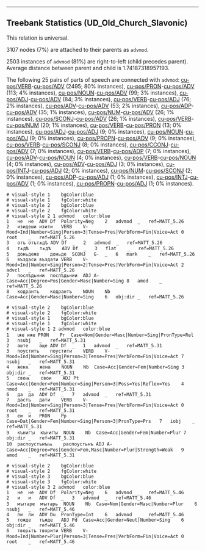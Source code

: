 

--------------------------------------------------------------------------------

## Treebank Statistics (UD_Old_Church_Slavonic)

This relation is universal.

3107 nodes (7%) are attached to their parents as `advmod`.

2503 instances of `advmod` (81%) are right-to-left (child precedes parent).
Average distance between parent and child is 1.74187318957193.

The following 25 pairs of parts of speech are connected with `advmod`: [cu-pos/VERB]()-[cu-pos/ADV]() (2495; 80% instances), [cu-pos/PRON]()-[cu-pos/ADV]() (113; 4% instances), [cu-pos/NOUN]()-[cu-pos/ADV]() (99; 3% instances), [cu-pos/ADJ]()-[cu-pos/ADV]() (84; 3% instances), [cu-pos/VERB]()-[cu-pos/ADJ]() (76; 2% instances), [cu-pos/ADV]()-[cu-pos/ADV]() (53; 2% instances), [cu-pos/ADP]()-[cu-pos/ADV]() (35; 1% instances), [cu-pos/NUM]()-[cu-pos/ADV]() (26; 1% instances), [cu-pos/SCONJ]()-[cu-pos/ADV]() (26; 1% instances), [cu-pos/VERB]()-[cu-pos/NUM]() (20; 1% instances), [cu-pos/VERB]()-[cu-pos/PRON]() (13; 0% instances), [cu-pos/ADJ]()-[cu-pos/ADJ]() (9; 0% instances), [cu-pos/NOUN]()-[cu-pos/ADJ]() (9; 0% instances), [cu-pos/PROPN]()-[cu-pos/ADV]() (9; 0% instances), [cu-pos/VERB]()-[cu-pos/SCONJ]() (8; 0% instances), [cu-pos/CCONJ]()-[cu-pos/ADV]() (7; 0% instances), [cu-pos/VERB]()-[cu-pos/ADP]() (7; 0% instances), [cu-pos/ADV]()-[cu-pos/NOUN]() (4; 0% instances), [cu-pos/VERB]()-[cu-pos/NOUN]() (4; 0% instances), [cu-pos/ADV]()-[cu-pos/ADJ]() (3; 0% instances), [cu-pos/INTJ]()-[cu-pos/ADJ]() (2; 0% instances), [cu-pos/NUM]()-[cu-pos/SCONJ]() (2; 0% instances), [cu-pos/ADP]()-[cu-pos/ADJ]() (1; 0% instances), [cu-pos/INTJ]()-[cu-pos/ADV]() (1; 0% instances), [cu-pos/PROPN]()-[cu-pos/ADJ]() (1; 0% instances).


~~~ conllu
# visual-style 1	bgColor:blue
# visual-style 1	fgColor:white
# visual-style 2	bgColor:blue
# visual-style 2	fgColor:white
# visual-style 2 1 advmod	color:blue
1	не	не	ADV	Df	Polarity=Neg	2	advmod	_	ref=MATT_5.26
2	изидеши	изити	VERB	V-	Mood=Ind|Number=Sing|Person=3|Tense=Pres|VerbForm=Fin|Voice=Act	0	root	_	ref=MATT_5.26
3	отъ	отътѫдѣ	ADV	Df	_	2	advmod	_	ref=MATT_5.26
4	тѫдѣ	тѫдѣ	ADV	Df	_	3	flat	_	ref=MATT_5.26
5	доньдеже	доньде	SCONJ	G-	_	6	mark	_	ref=MATT_5.26
6	въздаси	въздати	VERB	V-	Mood=Ind|Number=Sing|Person=2|Tense=Pres|VerbForm=Fin|Voice=Act	2	advcl	_	ref=MATT_5.26
7	послѣдьнии	послѣдьнии	ADJ	A-	Case=Acc|Degree=Pos|Gender=Masc|Number=Sing	8	amod	_	ref=MATT_5.26
8	кодрантъ	кодрантъ	NOUN	Nb	Case=Acc|Gender=Masc|Number=Sing	6	obj:dir	_	ref=MATT_5.26

~~~


~~~ conllu
# visual-style 2	bgColor:blue
# visual-style 2	fgColor:white
# visual-style 1	bgColor:blue
# visual-style 1	fgColor:white
# visual-style 1 2 advmod	color:blue
1	ꙇже	иже	PRON	Pr	Case=Nom|Gender=Masc|Number=Sing|PronType=Rel	3	nsubj	_	ref=MATT_5.31
2	аште	аще	ADV	Df	_	1	advmod	_	ref=MATT_5.31
3	поуститъ	поустити	VERB	V-	Mood=Ind|Number=Sing|Person=3|Tense=Pres|VerbForm=Fin|Voice=Act	7	nsubj	_	ref=MATT_5.31
4	женѫ	жена	NOUN	Nb	Case=Acc|Gender=Fem|Number=Sing	3	obj:dir	_	ref=MATT_5.31
5	своѭ	свои	ADJ	Pt	Case=Acc|Gender=Fem|Number=Sing|Person=3|Poss=Yes|Reflex=Yes	4	nmod	_	ref=MATT_5.31
6	да	да	ADV	Df	_	7	advmod	_	ref=MATT_5.31
7	дастъ	дати	VERB	V-	Mood=Ind|Number=Sing|Person=3|Tense=Pres|VerbForm=Fin|Voice=Act	0	root	_	ref=MATT_5.31
8	еи	и	PRON	Pp	Case=Dat|Gender=Fem|Number=Sing|Person=3|PronType=Prs	7	iobj	_	ref=MATT_5.31
9	кънигꙑ	кънигꙑ	NOUN	Nb	Case=Acc|Gender=Fem|Number=Plur	7	obj:dir	_	ref=MATT_5.31
10	распоустънꙑѩ	распоустьнъ	ADJ	A-	Case=Acc|Degree=Pos|Gender=Fem,Masc|Number=Plur|Strength=Weak	9	amod	_	ref=MATT_5.31

~~~


~~~ conllu
# visual-style 2	bgColor:blue
# visual-style 2	fgColor:white
# visual-style 3	bgColor:blue
# visual-style 3	fgColor:white
# visual-style 3 2 advmod	color:blue
1	не	не	ADV	Df	Polarity=Neg	6	advmod	_	ref=MATT_5.46
2	и	и	ADV	Df	_	3	advmod	_	ref=MATT_5.46
3	мꙑтаре	мꙑтарь	NOUN	Nb	Case=Nom|Gender=Masc|Number=Plur	6	nsubj	_	ref=MATT_5.46
4	ли	ли	ADV	Du	PronType=Int	6	advmod	_	ref=MATT_5.46
5	тожде	тъжде	ADJ	Pd	Case=Acc|Gender=Neut|Number=Sing	6	obj:dir	_	ref=MATT_5.46
6	творѧтъ	творити	VERB	V-	Mood=Ind|Number=Plur|Person=3|Tense=Pres|VerbForm=Fin|Voice=Act	0	root	_	ref=MATT_5.46

~~~


